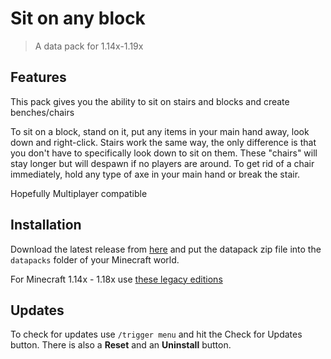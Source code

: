 # Sit on any block

> A data pack for 1.14x-1.19x

## Features

This pack gives you the ability to sit on stairs and blocks and create benches/chairs

To sit on a block, stand on it, put any items in your main hand away, look down and right-click.
Stairs work the same way, the only difference is that you don't have to specifically look down to sit on them.
These "chairs" will stay longer but will despawn if no players are around. To get rid of a chair immediately, hold any type of axe in your main hand or break the stair.

Hopefully Multiplayer compatible

## Installation

Download the latest release from [here](https://github.com/Tschipcraft/sit_on_any_block/releases/latest) and put the datapack zip file into the `datapacks` folder of your Minecraft world.

For Minecraft 1.14x - 1.18x use [these legacy editions](https://github.com/Tschipcraft/sit_on_any_block/tree/master/other_editions)

## Updates

To check for updates use `/trigger menu` and hit the Check for Updates button. There is also a **Reset** and an **Uninstall** button.
